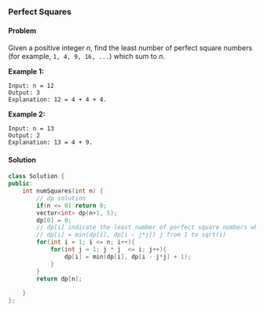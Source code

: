 ### Perfect Squares

#### Problem

Given a positive integer *n*, find the least number of perfect square numbers (for example, `1, 4, 9, 16, ...`) which sum to *n*.

**Example 1:**

```
Input: n = 12
Output: 3 
Explanation: 12 = 4 + 4 + 4.
```

**Example 2:**

```
Input: n = 13
Output: 2
Explanation: 13 = 4 + 9.
```

#### Solution

```c++
class Solution {
public:
    int numSquares(int n) {
        // dp solution
        if(n <= 0) return 0;
        vector<int> dp(n+1, 5);
        dp[0] = 0;
        // dp[i] indicate the least number of perfect square numbers which sum to n
        // dp[i] = min(dp[i], dp[i - j*j]) j from 1 to sqrt(i)
        for(int i = 1; i <= n; i++){
            for(int j = 1; j * j  <= i; j++){
                dp[i] = min(dp[i], dp[i - j*j] + 1);
            }
        }
        return dp[n];
        
    }
};
```

